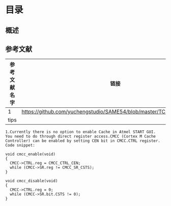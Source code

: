 # 目录
## 概述
## 参考文献
 | 参考文献名字 | 链接 | 说明 |
 | --- | ----- | ----- | 
 | 1 | https://github.com/yuchengstudio/SAME54/blob/master/TCM/TCM_Linker.zip | 00306579 | 
 | tips | 
 ```
 1.Currently there is no option to enable Cache in Atmel START GUI. 
 You need to do through direct register access.CMCC (Cortex M Cache Controller) can be enabled by setting CEN bit in CMCC.CTRL register.
 Code snippet:

 void cmcc_enable(void)
 {
   CMCC->CTRL.reg = CMCC_CTRL_CEN;
   while (CMCC->SR.reg != CMCC_SR_CSTS);
 }

 void cmcc_disable(void)
 {
   CMCC->CTRL.reg = 0;
   while (CMCC->SR.bit.CSTS != 0);
}
```

